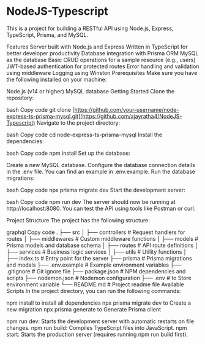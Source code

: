 # NodeJS-Typescript
This is a project for building a RESTful API using Node.js, Express, TypeScript, Prisma, and MySQL.

Features
Server built with Node.js and Express
Written in TypeScript for better developer productivity
Database integration with Prisma ORM
MySQL as the database
Basic CRUD operations for a sample resource (e.g., users)
JWT-based authentication for protected routes
Error handling and validation using middleware
Logging using Winston
Prerequisites
Make sure you have the following installed on your machine:

Node.js (v14 or higher)
MySQL database
Getting Started
Clone the repository:

bash
Copy code
git clone [https://github.com/your-username/node-express-ts-prisma-mysql.git](https://github.com/ajayratha4/NodeJS-Typescript)
Navigate to the project directory:

bash
Copy code
cd node-express-ts-prisma-mysql
Install the dependencies:

bash
Copy code
npm install
Set up the database:

Create a new MySQL database.
Configure the database connection details in the .env file. You can find an example in .env.example.
Run the database migrations:

bash
Copy code
npx prisma migrate dev
Start the development server:

bash
Copy code
npm run dev
The server should now be running at http://localhost:8080. You can test the API using tools like Postman or curl.

Project Structure
The project has the following structure:

graphql
Copy code
.
├── src
│   ├── controllers      # Request handlers for routes
│   ├── middlewares      # Custom middleware functions
│   ├── models           # Prisma models and database schema
│   ├── routes           # API route definitions
│   ├── services         # Business logic services
│   ├── utils            # Utility functions
│   ├── index.ts         # Entry point for the server
├── prisma               # Prisma migrations and modals
├── .env.example         # Example environment variables
├── .gitignore           # Git ignore file
├── package.json         # NPM dependencies and scripts
├── nodemon.json         # Nodemon configuration
├── .env                 # to Store environment variable
└── README.md            # Project readme file
Available Scripts
In the project directory, you can run the following commands:

npm install to install all dependencies
npx prisma migrate dev to Create a new migration
npx prisma generate to Generate Prisma client

npm run dev: Starts the development server with automatic restarts on file changes.
npm run build: Compiles TypeScript files into JavaScript.
npm start: Starts the production server (requires running npm run build first).
